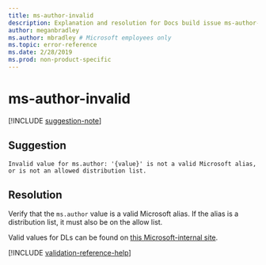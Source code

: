 ```yaml
---
title: ms-author-invalid
description: Explanation and resolution for Docs build issue ms-author-invalid
author: meganbradley
ms.author: mbradley # Microsoft employees only
ms.topic: error-reference
ms.date: 2/28/2019
ms.prod: non-product-specific
---
```

# ms-author-invalid

[!INCLUDE [suggestion-note](includes/suggestion-note.md)]

## Suggestion

`Invalid value for ms.author: '{value}' is not a valid Microsoft alias, or is not an allowed distribution list.`

## Resolution

Verify that the `ms.author` value is a valid Microsoft alias. If the alias is a distribution list, it must also be on the allow list.

Valid values for DLs can be found on [this Microsoft-internal site](https://docsmetadatatool.azurewebsites.net/allowlists).

<!--make sure to add this file to your includes folder and verify the path-->
[!INCLUDE [validation-reference-help](includes/validation-reference-help.md)]
